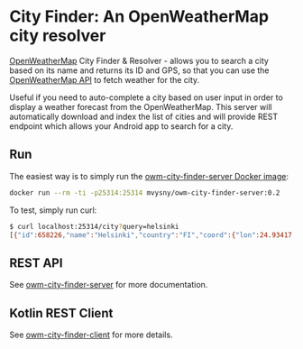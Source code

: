 # City Finder: An OpenWeatherMap city resolver

[OpenWeatherMap](https://openweathermap.org) City Finder & Resolver - allows you to search a city based on its name and returns its ID and GPS, so that you can use
the [OpenWeatherMap API](https://openweathermap.org/api) to fetch weather for the city.

Useful if you need to auto-complete a city based on user input in order to display a weather forecast from the OpenWeatherMap.
This server will automatically download and index the list of cities and will provide REST endpoint which allows your Android app to search for a city. 

## Run

The easiest way is to simply run the [owm-city-finder-server Docker image](https://cloud.docker.com/repository/docker/mvysny/owm-city-finder-server):

```bash
docker run --rm -ti -p25314:25314 mvysny/owm-city-finder-server:0.2
```

To test, simply run curl:

```bash
$ curl localhost:25314/city?query=helsinki
[{"id":658226,"name":"Helsinki","country":"FI","coord":{"lon":24.93417,"lat":60.17556}},{"id":658225,"name":"Helsinki","country":"FI","coord":{"lon":24.93545,"lat":60.169521}},{"id":658224,"name":"Helsinki","country":"FI","coord":{"lon":21.438101,"lat":60.60778}}]
```

## REST API

See [owm-city-finder-server](owm-city-finder-server) for more documentation.

## Kotlin REST Client

See [owm-city-finder-client](owm-city-finder-client) for more details.
